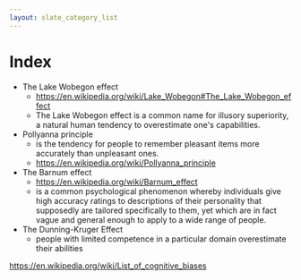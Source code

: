 ```yaml
---
layout: slate_category_list
---
```


# Index

- The Lake Wobegon effect
    - https://en.wikipedia.org/wiki/Lake_Wobegon#The_Lake_Wobegon_effect
    - The Lake Wobegon effect is a common name for illusory superiority, a natural human tendency to overestimate one's capabilities.
- Pollyanna principle
    - is the tendency for people to remember pleasant items more accurately than unpleasant ones.
    - https://en.wikipedia.org/wiki/Pollyanna_principle
- The Barnum effect
    - https://en.wikipedia.org/wiki/Barnum_effect
    - is a common psychological phenomenon whereby individuals give high accuracy ratings to descriptions of their personality that supposedly are tailored specifically to them, yet which are in fact vague and general enough to apply to a wide range of people.
- The Dunning-Kruger Effect
    - people with limited competence in a particular domain overestimate their abilities


https://en.wikipedia.org/wiki/List_of_cognitive_biases
